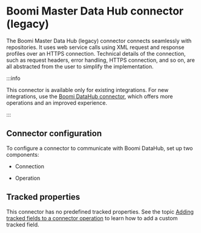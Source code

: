# Boomi Master Data Hub connector (legacy)

<head>
  <meta name="guidename" content="Integration"/>
  <meta name="context" content="GUID-f9e5bdb9-f236-4385-af56-129f496fde76"/>
</head>


The Boomi Master Data Hub (legacy) connector connects seamlessly with repositories. It uses web service calls using XML request and response profiles over an HTTPS connection. Technical details of the connection, such as request headers, error handling, HTTPS connection, and so on, are all abstracted from the user to simplify the implementation.


:::info

This connector is available only for existing integrations. For new integrations, use the [Boomi DataHub connector](docs/Atomsphere/Integration/Connectors/int-Boomi_Data_Hub_connector.md), which offers more operations and an improved experience.

:::

## Connector configuration   

To configure a connector to communicate with Boomi DataHub, set up two components:

-   Connection

-   Operation

## Tracked properties

This connector has no predefined tracked properties. See the topic [Adding tracked fields to a connector operation](../Process%20building/t-atm-Adding_tracked_fields_to_a_connector_operation_f71821dd-95ee-4ebd-bfc9-3333262f56f6.md) to learn how to add a custom tracked field.